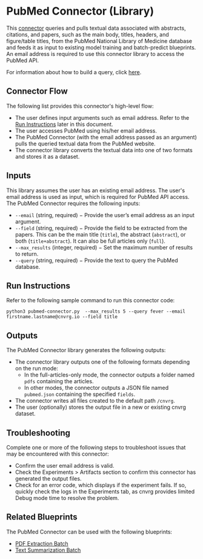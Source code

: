 # PubMed Connector (Library)
This [connector](https://github.com/cnvrg/data-connectors/tree/pubmed/pubmed-connector) queries and pulls textual data associated with abstracts, citations, and papers, such as the main body, titles, headers, and figure/table titles, from the PubMed National Library of Medicine database and feeds it as input to existing model training and batch-predict blueprints. An email address is required to use this connector library to access the PubMed API.

For information about how to build a query, click [here](https://dataguide.nlm.nih.gov/classes/edirect-for-pubmed/samplecode1.html#esearch).

## Connector Flow
The following list provides this connector's high-level flow:
- The user defines input arguments such as email address. Refer to the [Run Instructions](#run-instructions) later in this document.
- The user accesses PubMed using his/her email address.
- The PubMed Connector (with the email address passed as an argument) pulls the queried textual data from the PubMed website.
- The connector library converts the textual data into one of two formats and stores it as a dataset.

## Inputs
This library assumes the user has an existing email address. The user's email address is used as input, which is required for PubMed API access.
The PubMed Connector requires the following inputs:
- `--email` (string, required) − Provide the user’s email address as an input argument.
- `--field` (string, required) − Provide the field to be extracted from the papers. This can be the main title (`title`), the abstract (`abstract`), or both (`title+abstract`). It can also be full articles only (`full`).
- `--max_results` (integer, required) − Set the maximum number of results to return.
- `--query` (string, required) − Provide the text to query the PubMed database.

## Run Instructions
Refer to the following sample command to run this connector code:

```
python3 pubmed-connector.py  --max_results 5 --query fever --email firstname.lastname@cnvrg.io --field title
```

## Outputs
The PubMed Connector library generates the following outputs:
- The connector library outputs one of the following formats depending on the run mode:
  - In the full-articles-only mode, the connector outputs a folder named `pdfs` containing the articles.
  - In other modes, the connector outputs a JSON file named `pubmed.json` containing the specified `fields`.
- The connector writes all files created to the default path `/cnvrg`.
- The user (optionally) stores the output file in a new or existing cnvrg dataset.

## Troubleshooting
Complete one or more of the following steps to troubleshoot issues that may be encountered with this connector:
- Confirm the user email address is valid.
- Check the Experiments > Artifacts section to confirm this connector has generated the output files.
- Check for an error code, which displays if the experiment fails. If so, quickly check the logs in the Experiments tab, as cnvrg provides limited Debug mode time to resolve the problem.

## Related Blueprints
The PubMed Connector can be used with the following blueprints:
- [PDF Extraction Batch](https://metacloud.cloud.cnvrg.io/marketplace/blueprints/pdf-extraction-batch/)
- [Text Summarization Batch](https://metacloud.cloud.cnvrg.io/marketplace/blueprints/text-summarization-batch/)

